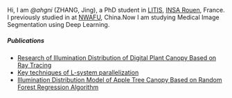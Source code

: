 

Hi, I am *@ahgni* (ZHANG, Jing), a PhD student in [LITIS](http://www.litislab.fr/), [INSA Rouen](https://www.insa-rouen.fr/), France. I previously studied in at [NWAFU](https://www.nwsuaf.edu.cn/), China.Now I am studying Medical Image Segmentation using Deep Learning.


##### Publications

- [Research of Illumination Distribution of Digital Plant Canopy Based on Ray Tracing](http://gb.oversea.cnki.net/KCMS/detail/detail.aspx?filename=NJYJ201901006&dbcode=CJFD&dbname=CJFDTEMP)
- [Key techniques of L-system parallelization](http://new.gb.oversea.cnki.net/KCMS/detail/detail.aspx?dbcode=CJFQ&dbname=CJFDLAST2019&filename=SJSJ201905028&v=MTgwMDJmWVpMRzRIOWpNcW85SGJJUjhlWDFMdXhZUzdEaDFUM3FUcldNMUZyQ1VSTE9mWU9kbkZDdm1WNzdJTmk=)
- [Illumination Distribution Model of Apple Tree Canopy Based on Random Forest Regression Algorithm](http://new.gb.oversea.cnki.net/KCMS/detail/detail.aspx?dbcode=CJFQ&dbname=CJFDLAST2019&filename=NYJX201905025&v=MTAzNTMzcVRyV00xRnJDVVJMT2ZZT2RuRkN2bVZML09LelRCZHJHNEg5ak1xbzlIWVlSOGVYMUx1eFlTN0RoMVQ=)



